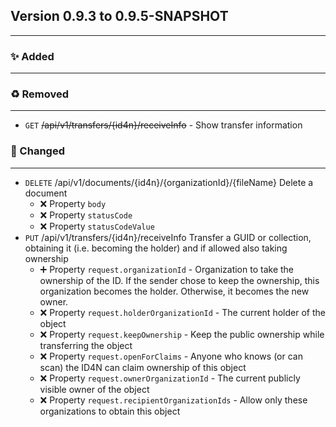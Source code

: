 ## Version 0.9.3 to 0.9.5-SNAPSHOT
---
### :sparkles: Added
---

### :recycle: Removed
---
* `GET` ~~/api/v1/transfers/{id4n}/receiveInfo~~ - Show transfer information

### :wrench: Changed
---
* `DELETE` /api/v1/documents/{id4n}/{organizationId}/{fileName} Delete a document  
  * :x: Property `body`
  * :x: Property `statusCode`
  * :x: Property `statusCodeValue`
* `PUT` /api/v1/transfers/{id4n}/receiveInfo Transfer a GUID or collection, obtaining it (i.e. becoming the holder) and if allowed also taking ownership  
  * :heavy_plus_sign: Property `request.organizationId` - Organization to take the ownership of the ID. If the sender chose to keep the ownership, this organization becomes the holder. Otherwise, it becomes the new owner.
  * :x: Property `request.holderOrganizationId` - The current holder of the object
  * :x: Property `request.keepOwnership` - Keep the public ownership while transferring the object
  * :x: Property `request.openForClaims` - Anyone who knows (or can scan) the ID4N can claim ownership of this object
  * :x: Property `request.ownerOrganizationId` - The current publicly visible owner of the object
  * :x: Property `request.recipientOrganizationIds` - Allow only these organizations to obtain this object
